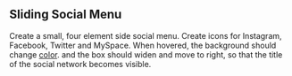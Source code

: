## Sliding Social Menu

Create a small, four element side social menu. Create icons for Instagram, Facebook, Twitter and MySpace. When hovered, the background should change [color](https://imgur.com/a/muJuY). and the box should widen and move to right, so that the title of the social network becomes visible.